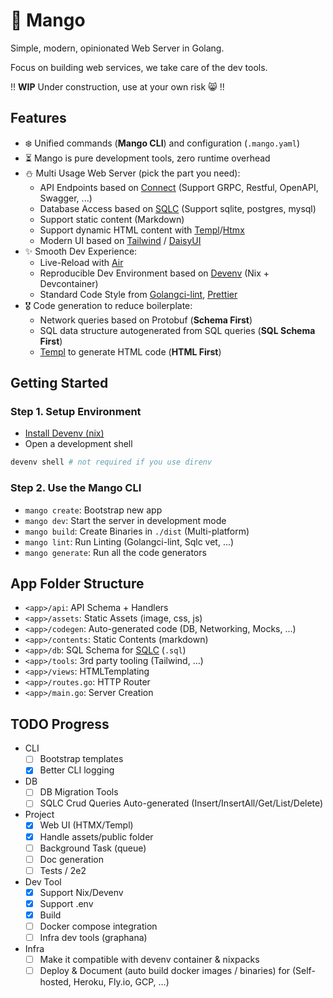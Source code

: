 # 🥭 Mango

Simple, modern, opinionated Web Server in Golang.

Focus on building web services, we take care of the dev tools.

!! **WIP** Under construction, use at your own risk 😸 !!

## Features

- ❄️ Unified commands (**Mango CLI**) and configuration (`.mango.yaml`)
- ⏳ Mango is pure development tools, zero runtime overhead
- ⛄ Multi Usage Web Server (pick the part you need):
  - API Endpoints based on [Connect](https://connectrpc.com/) (Support GRPC, Restful, OpenAPI, Swagger, ...)
  - Database Access based on [SQLC](https://github.com/sqlc-dev/sqlc) (Support sqlite, postgres, mysql)
  - Support static content (Markdown)
  - Support dynamic HTML content with [Templ](https://github.com/a-h/templ)/[Htmx](https://htmx.org/)
  - Modern UI based on [Tailwind](https://tailwindcss.com/) / [DaisyUI](https://daisyui.com/)
- ✨ Smooth Dev Experience:
  - Live-Reload with [Air](https://github.com/cosmtrek/air)
  - Reproducible Dev Environment based on [Devenv](https://devenv.sh/) (Nix + Devcontainer)
  - Standard Code Style from [Golangci-lint](https://github.com/golangci/golangci-lint), [Prettier](https://prettier.io/)
- 🎖 Code generation to reduce boilerplate:
  - Network queries based on Protobuf (**Schema First**)
  - SQL data structure autogenerated from SQL queries (**SQL Schema First**)
  - [Templ](https://github.com/a-h/templ) to generate HTML code (**HTML First**)

## Getting Started

### Step 1. Setup Environment

- [Install Devenv (nix)](https://devenv.sh/getting-started/)
- Open a development shell

```sh
devenv shell # not required if you use direnv
```

### Step 2. Use the Mango CLI

- `mango create`: Bootstrap new app
- `mango dev`: Start the server in development mode
- `mango build`: Create Binaries in `./dist` (Multi-platform)
- `mango lint`: Run Linting (Golangci-lint, Sqlc vet, ...)
- `mango generate`: Run all the code generators

## App Folder Structure

- `<app>/api`: API Schema + Handlers
- `<app>/assets`: Static Assets (image, css, js)
- `<app>/codegen`: Auto-generated code (DB, Networking, Mocks, ...)
- `<app>/contents`: Static Contents (markdown)
- `<app>/db`: SQL Schema for [SQLC](https://github.com/sqlc-dev/sqlc) (`.sql`)
- `<app>/tools`: 3rd party tooling (Tailwind, ...)
- `<app>/views`: HTMLTemplating
- `<app>/routes.go`: HTTP Router
- `<app>/main.go`: Server Creation

## TODO Progress

- CLI
  - [ ] Bootstrap templates
  - [x] Better CLI logging
- DB
  - [ ] DB Migration Tools
  - [ ] SQLC Crud Queries Auto-generated (Insert/InsertAll/Get/List/Delete)
- Project
  - [x] Web UI (HTMX/Templ)
  - [x] Handle assets/public folder
  - [ ] Background Task (queue)
  - [ ] Doc generation
  - [ ] Tests / 2e2
- Dev Tool
  - [x] Support Nix/Devenv
  - [x] Support .env
  - [x] Build
  - [ ] Docker compose integration
  - [ ] Infra dev tools (graphana)
- Infra
  - [ ] Make it compatible with devenv container & nixpacks
  - [ ] Deploy & Document (auto build docker images / binaries) for (Self-hosted, Heroku, Fly.io, GCP, ...)
